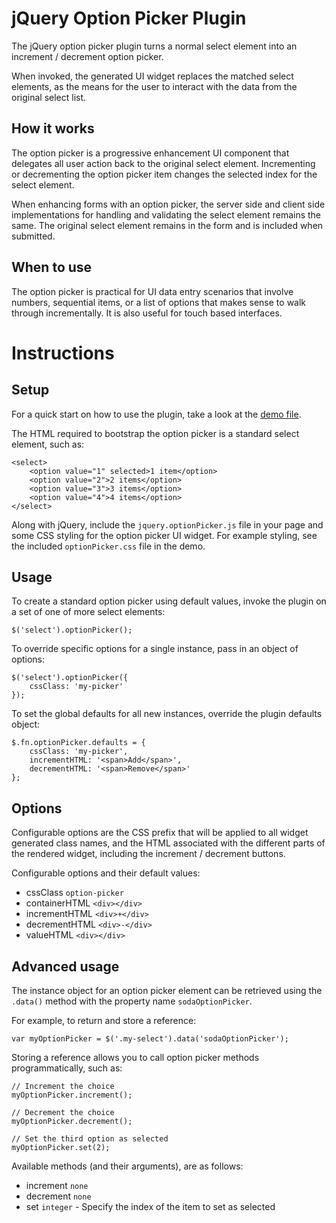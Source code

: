 # jQuery Option Picker Plugin

The jQuery option picker plugin turns a normal select element into an increment / decrement option picker.

When invoked, the generated UI widget replaces the matched select elements, as the means for the user to interact with the data from the original select list.

## How it works

The option picker is a progressive enhancement UI component that delegates all user action back to the original select element. Incrementing or decrementing the option picker item changes the selected index for the select element.

When enhancing forms with an option picker, the server side and client side implementations for handling and validating the select element remains the same. The original select element remains in the form and is included when submitted.

## When to use

The option picker is practical for UI data entry scenarios that involve numbers, sequential items, or a list of options that makes sense to walk through incrementally. It is also useful for touch based interfaces.

# Instructions

## Setup

For a quick start on how to use the plugin, take a look at the [demo file](optionPicker-demo.html).

The HTML required to bootstrap the option picker is a standard select element, such as:

    <select>
        <option value="1" selected>1 item</option>
        <option value="2">2 items</option>
        <option value="3">3 items</option>
        <option value="4">4 items</option>
    </select>

Along with jQuery, include the `jquery.optionPicker.js` file in your page and some CSS styling for the option picker UI widget. For example styling, see the included `optionPicker.css` file in the demo.

## Usage

To create a standard option picker using default values, invoke the plugin on a set of one of more select elements:

    $('select').optionPicker();

To override specific options for a single instance, pass in an object of options:

    $('select').optionPicker({
        cssClass: 'my-picker'
    });

To set the global defaults for all new instances, override the plugin defaults object:

    $.fn.optionPicker.defaults = {
        cssClass: 'my-picker',
        incrementHTML: '<span>Add</span>',
        decrementHTML: '<span>Remove</span>'
    };

## Options

Configurable options are the CSS prefix that will be applied to all widget generated class names, and the HTML associated with the different parts of the rendered widget, including the increment / decrement buttons.

Configurable options and their default values:

* cssClass `option-picker`
* containerHTML `<div></div>`
* incrementHTML `<div>+</div>`
* decrementHTML `<div>-</div>`
* valueHTML  `<div></div>`

## Advanced usage

The instance object for an option picker element can be retrieved using the `.data()` method with the property name `sodaOptionPicker`.

For example, to return and store a reference:

    var myOptionPicker = $('.my-select').data('sodaOptionPicker');

Storing a reference allows you to call option picker methods programmatically, such as:

    // Increment the choice
    myOptionPicker.increment();

    // Decrement the choice
    myOptionPicker.decrement();

    // Set the third option as selected
    myOptionPicker.set(2);

Available methods (and their arguments), are as follows:

* increment `none`
* decrement `none`
* set `integer` - Specify the index of the item to set as selected 